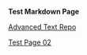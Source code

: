 **Test Markdown Page**

[Advanced Text Repo](https://github.com/rakugoteam/AdvancedText)

[Test Page 02](res://addons/advanced-text/examples/TextBrowser/TestPages/02.md)